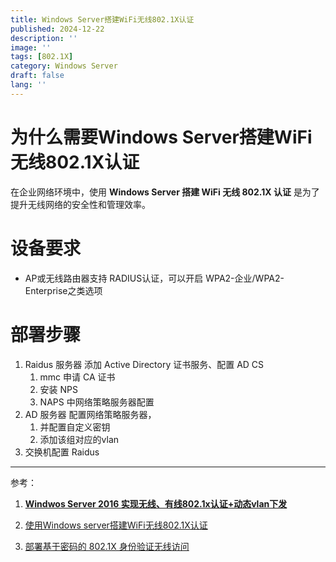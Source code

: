 ```yaml
---
title: Windows Server搭建WiFi无线802.1X认证
published: 2024-12-22
description: ''
image: ''
tags: [802.1X]
category: Windows Server
draft: false 
lang: ''
---
```


# 为什么需要Windows Server搭建WiFi无线802.1X认证

在企业网络环境中，使用 **Windows Server 搭建 WiFi 无线 802.1X 认证** 是为了提升无线网络的安全性和管理效率。

#  设备要求

- AP或无线路由器支持 RADIUS认证，可以开启 WPA2-企业/WPA2-Enterprise之类选项

# 部署步骤

1. Raidus 服务器 添加 Active Directory 证书服务、配置 AD CS
   1. mmc 申请 CA 证书
   2. 安装 NPS
   3. NAPS 中网络策略服务器配置
2. AD 服务器 配置网络策略服务器，
   1. 并配置自定义密钥
   2. 添加该组对应的vlan
3. 交换机配置 Raidus

---

参考：

1. [**Windwos Server 2016 实现无线、有线802.1x认证+动态vlan下发**](https://blog.51cto.com/u_11442747/5141964)

2. [使用Windows server搭建WiFi无线802.1X认证](https://zhuanlan.zhihu.com/p/387979923)

3. [部署基于密码的 802.1X 身份验证无线访问](https://learn.microsoft.com/zh-cn/windows-server/networking/core-network-guide/cncg/wireless/a-deploy-8021x-wireless-access)

   
